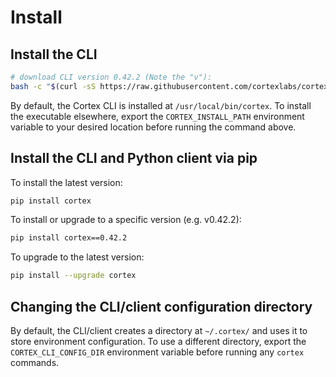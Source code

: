 # Install

## Install the CLI

<!-- CORTEX_VERSION_README x2 -->
```bash
# download CLI version 0.42.2 (Note the "v"):
bash -c "$(curl -sS https://raw.githubusercontent.com/cortexlabs/cortex/v0.42.2/get-cli.sh)"
```

By default, the Cortex CLI is installed at `/usr/local/bin/cortex`. To install the executable elsewhere, export the `CORTEX_INSTALL_PATH` environment variable to your desired location before running the command above.

## Install the CLI and Python client via pip

To install the latest version:

```bash
pip install cortex
```

<!-- CORTEX_VERSION_README x2 -->
To install or upgrade to a specific version (e.g. v0.42.2):

```bash
pip install cortex==0.42.2
```

To upgrade to the latest version:

```bash
pip install --upgrade cortex
```

## Changing the CLI/client configuration directory

By default, the CLI/client creates a directory at `~/.cortex/` and uses it to store environment configuration. To use a different directory, export the `CORTEX_CLI_CONFIG_DIR` environment variable before running any `cortex` commands.
